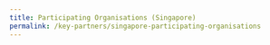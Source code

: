 ```yaml
---
title: Participating Organisations (Singapore)
permalink: /key-partners/singapore-participating-organisations
---
```

